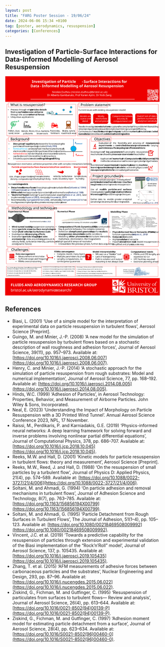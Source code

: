 ```yaml
---
layout: post
title: "FARG Poster Session - 19/06/24"
date: 2024-06-06 15:34 +0100
tag: [poster, aerodynamics, resuspension] 
categories: [Conferences]
---
```


## Investigation of Particle-Surface Interactions for Data-Informed Modelling of Aerosol Resuspension
![Investigation of Particle-Surface Interactions for Data-Informed Modelling of Aerosol Resuspension](assets/posters/19.06.24_aero_group.svg)


## References
- Biasi, L. (2001) ‘Use of a simple model for the interpretation of experimental data on particle resuspension in turbulent flows’, Aerosol Science [Preprint].
- Guingo, M. and Minier, J.-P. (2008) ‘A new model for the simulation of particle resuspension by turbulent flows based on a stochastic description of wall roughness and adhesion forces’, Journal of Aerosol Science, 39(11), pp. 957–973. Available at: [https://doi.org/10.1016/j.jaerosci.2008.06.007](https://doi.org/10.1016/j.jaerosci.2008.06.007).
- Henry, C. and Minier, J.-P. (2014) ‘A stochastic approach for the simulation of particle resuspension from rough substrates: Model and numerical implementation’, Journal of Aerosol Science, 77, pp. 168–192. Available at: [https://doi.org/10.1016/j.jaerosci.2014.08.005](https://doi.org/10.1016/j.jaerosci.2014.08.005).
- Hinds, W.C. (1999) ‘Adhesion of Particles’, in Aerosol Technology: Properties, Behavior, and Measurement of Airborne Particles. John Wiley & Sons, Incorporated.
- Neal, E. (2023) ‘Understanding the Impact of Morphology on Particle Resuspension with a 3D Printed Wind Tunnel’. Annual Aerosol Science Conference 2023, NPL, 17 November.
- Raissi, M., Perdikaris, P. and Karniadakis, G.E. (2019) ‘Physics-informed neural networks: A deep learning framework for solving forward and inverse problems involving nonlinear partial differential equations’, Journal of Computational Physics, 378, pp. 686–707. Available at: [https://doi.org/10.1016/j.jcp.2018.10.045](https://doi.org/10.1016/j.jcp.2018.10.045).
- Reeks, M.W. and Hall, D. (2001) ‘Kinetic models for particle resuspension in turbulent flows: theory and measurement’, Aerosol Science [Preprint].
- Reeks, M.W., Reed, J. and Hall, D. (1988) ‘On the resuspension of small particles by a turbulent flow’, Journal of Physics D: Applied Physics, 21(4), pp. 574–589. Available at: [https://doi.org/10.1088/0022-3727/21/4/006](https://doi.org/10.1088/0022-3727/21/4/006).
- Soltani, M. and Ahmadi, G. (1994) ‘On particle adhesion and removal mechanisms in turbulent flows’, Journal of Adhesion Science and Technology, 8(7), pp. 763–785. Available at: [https://doi.org/10.1163/156856194X00799](https://doi.org/10.1163/156856194X00799).
- Soltani, M. and Ahmadi, G. (1995) ‘Particle Detachment from Rough Surfaces in Turbulent Flows’, The Journal of Adhesion, 51(1–4), pp. 105–123. Available at: [https://doi.org/10.1080/00218469508009992](https://doi.org/10.1080/00218469508009992).
- Vincent, J.C. et al. (2019) ‘Towards a predictive capability for the resuspension of particles through extension and experimental validation of the Biasi implementation of the “Rock’n’Roll” model’, Journal of Aerosol Science, 137, p. 105435. Available at: [https://doi.org/10.1016/j.jaerosci.2019.105435](https://doi.org/10.1016/j.jaerosci.2019.105435).
- Zhang, T. et al. (2015) ‘AFM measurements of adhesive forces between carbonaceous particles and the substrates’, Nuclear Engineering and Design, 293, pp. 87–96. Available at: [https://doi.org/10.1016/j.nucengdes.2015.06.022](https://doi.org/10.1016/j.nucengdes.2015.06.022).
- Ziskind, G., Fichman, M. and Gutfinger, C. (1995) ‘Resuspension of particulates from surfaces to turbulent flows— Review and analysis’, Journal of Aerosol Science, 26(4), pp. 613–644. Available at: [https://doi.org/10.1016/0021-8502(94)00139-P](https://doi.org/10.1016/0021-8502(94)00139-P).
- Ziskind, G., Fichman, M. and Gutfinger, C. (1997) ‘Adhesion moment model for estimating particle detachment from a surface’, Journal of Aerosol Science, 28(4), pp. 623–634. Available at: [https://doi.org/10.1016/S0021-8502(96)00460-0](https://doi.org/10.1016/S0021-8502(96)00460-0).